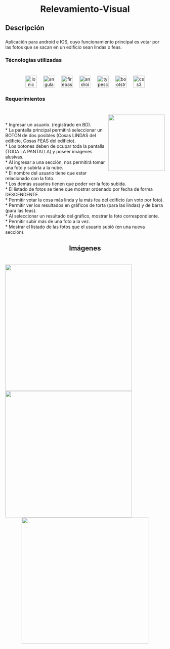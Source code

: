 <br clear="both">

<h1 align="center">Relevamiento-Visual</h1>

###

<h2 align="left">Descripción</h2>

###

<p align="left">Aplicación para android e IOS, cuyo funcionamiento principal es votar por las fotos que se sacan en un edificio sean lindas o feas.</p>

###

<h3 align="left">Técnologias utilizadas</h3>

###

<br clear="both">

<div align="center">
  <img src="https://cdn.jsdelivr.net/gh/devicons/devicon/icons/ionic/ionic-original.svg" height="37" alt="ionic logo"  />
  <img width="12" />
  <img src="https://cdn.jsdelivr.net/gh/devicons/devicon/icons/angularjs/angularjs-original.svg" height="37" alt="angularjs logo"  />
  <img width="12" />
  <img src="https://cdn.jsdelivr.net/gh/devicons/devicon/icons/firebase/firebase-plain.svg" height="37" alt="firebase logo"  />
  <img width="12" />
  <img src="https://cdn.jsdelivr.net/gh/devicons/devicon/icons/androidstudio/androidstudio-original.svg" height="37" alt="androidstudio logo"  />
  <img width="12" />
  <img src="https://cdn.jsdelivr.net/gh/devicons/devicon/icons/typescript/typescript-original.svg" height="37" alt="typescript logo"  />
  <img width="12" />
  <img src="https://cdn.jsdelivr.net/gh/devicons/devicon/icons/bootstrap/bootstrap-original.svg" height="37" alt="bootstrap logo"  />
  <img width="12" />
  <img src="https://cdn.jsdelivr.net/gh/devicons/devicon/icons/css3/css3-original.svg" height="37" alt="css3 logo"  />
</div>

###

<h3 align="left">Requerimientos</h3>

###

<br clear="both">

<img align="right" height="178" src="https://github.com/sergiocardozo/Relevamiento-Visual/assets/52476421/59980655-59b5-46cf-8ba2-e045e68260c3"  />

###

<p align="left">* Ingresar un usuario. (registrado en BD).<br>* La pantalla principal permitirá seleccionar un BOTÓN de dos posibles (Cosas LINDAS del edificio, Cosas FEAS del edificio).<br>* Los botones deben de ocupar toda la pantalla (TODA LA PANTALLA) y poseer imágenes alusivas.<br>* Al ingresar a una sección, nos permitirá tomar una foto y subirla a la nube.<br>* El nombre del usuario tiene que estar relacionado con la foto.<br>* Los demás usuarios tienen que poder ver la foto subida.<br>* El listado de fotos se tiene que mostrar ordenado por fecha de forma DESCENDENTE.<br>* Permitir votar la cosa más linda y la más fea del edificio (un voto por foto).<br>* Permitir ver los resultados en gráficos de torta (para las lindas) y de barra (para las feas).<br>* Al seleccionar un resultado del gráfico, mostrar la foto correspondiente.<br>* Permitir subir más de una foto a la vez.<br>* Mostrar el listado de las fotos que el usuario subió (en una nueva sección).</p>

###

<h2 align="center">Imágenes</h2>

###

<br clear="both">

<img align="left" height="400" src="https://github.com/sergiocardozo/Relevamiento-Visual/assets/52476421/68266000-1fd9-4ea5-9cf1-7a7b65628ddd"  />

###

<img align="left" height="400" src="https://github.com/sergiocardozo/Relevamiento-Visual/assets/52476421/29443739-652d-4e03-82ba-432cdd1e9824"  />

###

<div align="center">
  <img height="400" src="https://github.com/sergiocardozo/Relevamiento-Visual/assets/52476421/d2977076-9ed5-4fd9-b2b7-e079076e9a02"  />
</div>

###
